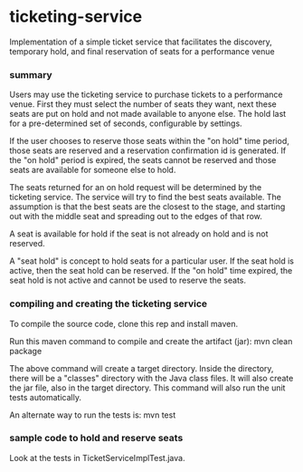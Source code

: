 # ticketing-service
Implementation of a simple ticket service that facilitates the discovery, temporary hold, and final reservation of seats for a performance venue 

### summary
Users may use the ticketing service to purchase tickets to a performance venue. First they must select the number of seats they want, next these seats are put on hold and not made available to anyone else. The hold last for a pre-determined set of seconds, configurable by settings. 

If the user chooses to reserve those seats within the "on hold" time period, those seats are reserved and a
reservation confirmation id is generated. If the "on hold" period is expired, the seats cannot be reserved and
those seats are available for someone else to hold.

The seats returned for an on hold request will be determined by the ticketing service. The service will try
to find the best seats available. The assumption is that the best seats are the closest to the stage, and 
starting out with the middle seat and spreading out to the edges of that row.

A seat is available for hold if the seat is not already on hold and is not reserved.

A "seat hold" is concept to hold seats for a particular user. If the seat hold is active, then the seat hold
can be reserved. If the "on hold" time expired, the seat hold is not active and cannot be used to reserve the
seats.

### compiling and creating the ticketing service
To compile the source code, clone this rep and install maven.

Run this maven command to compile and create the artifact (jar): mvn clean package

The above command will create a target directory. Inside the directory, there will be a "classes" directory
with the Java class files. It will also create the jar file, also in the target directory. This command
will also run the unit tests automatically.

An alternate way to run the tests is: mvn test

### sample code to hold and reserve seats

Look at the tests in TicketServiceImplTest.java.
